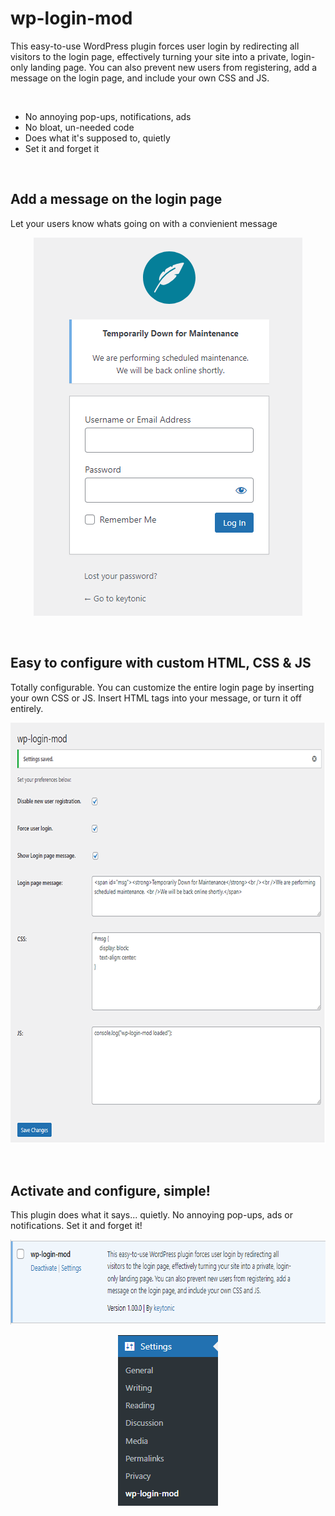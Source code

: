 # wp-login-mod
This easy-to-use WordPress plugin forces user login by redirecting all visitors to the login page, effectively turning your site into a private, login-only landing page. You can also prevent new users from registering, add a message on the login page, and include your own CSS and JS.

<br />

* No annoying pop-ups, notifications, ads
* No bloat, un-needed code
* Does what it's supposed to, quietly
* Set it and forget it

<br />

## Add a message on the login page
Let your users know whats going on with a convienient message


<p align="center">
<img src="https://raw.githubusercontent.com/keytonic/wp-login-mod/main/images/4.png"
  alt="Easy to configure"
  width="430" height="605">
</p>

<br />

## Easy to configure with custom HTML, CSS & JS
Totally configurable. You can customize the entire login page by inserting your own CSS or JS. Insert HTML tags into your message, or turn it off entirely.

<p align="center">
<img src="https://raw.githubusercontent.com/keytonic/wp-login-mod/main/images/1.png"
  alt="Easy to configure"
  width="696" height="674">
</p>

<br />

## Activate and configure, simple!
This plugin does what it says... quietly. No annoying pop-ups, ads or notifications. Set it and forget it!


<p align="center">
<img src="https://raw.githubusercontent.com/keytonic/wp-login-mod/main/images/3.png"
  alt="Easy to configure"
  width="728" height="136">
</p>

<p align="center">
<img src="https://raw.githubusercontent.com/keytonic/wp-login-mod/main/images/2.png"
  alt="Easy to configure"
  width="160" height="273">
</p>
